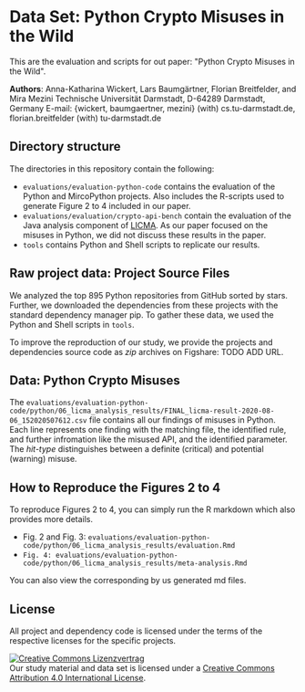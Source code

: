 # Data Set: Python Crypto Misuses in the Wild

This are the evaluation and scripts for out paper: "Python Crypto Misuses in the Wild".

**Authors**:
Anna-Katharina Wickert, Lars Baumgärtner, Florian Breitfelder, and Mira Mezini
Technische Universität Darmstadt, D-64289 Darmstadt, Germany
E-mail: {wickert, baumgaertner, mezini} (with) cs.tu-darmstadt.de, florian.breitfelder (with) tu-darmstadt.de

## Directory structure

The directories in this repository contain the following:
- `evaluations/evaluation-python-code` contains the evaluation of the Python and MircoPython projects. Also includes the R-scripts used to generate Figure 2 to 4 included in our paper. 
- `evaluations/evaluation/crypto-api-bench` contain the evaluation of the Java analysis component of [LICMA](https://github.com/stg-tud/licma). As our paper focused on the misuses in Python, we did not discuss these results in the paper. 
- `tools` contains Python and Shell scripts to replicate our results. 

## Raw project data: Project Source Files

We analyzed the top 895 Python repositories from GitHub sorted by stars.
Further, we downloaded the dependencies from these projects with the standard dependency manager pip. 
To gather these data, we used the Python and Shell scripts in `tools`.

To improve the reproduction of our study, we provide the projects and dependencies source code as *zip* archives on Figshare: TODO ADD URL. 

## Data: Python Crypto Misuses

The `evaluations/evaluation-python-code/python/06_licma_analysis_results/FINAL_licma-result-2020-08-06_152020507612.csv` file contains all our findings of misuses in Python. 
Each line represents one finding with the matching file, the identified rule, and further infromation like the misused API, and the identified parameter. 
The *hit-type* distinguishes between a definite (critical) and potential (warning) misuse.  

## How to Reproduce the Figures 2 to 4

To reproduce Figures 2 to 4, you can simply run the R markdown which also provides more details.
- Fig. 2 and Fig. 3: `evaluations/evaluation-python-code/python/06_licma_analysis_results/evaluation.Rmd`
- `Fig. 4: evaluations/evaluation-python-code/python/06_licma_analysis_results/meta-analysis.Rmd`

You can also view the corresponding by us generated md files.


## License

All project and dependency code is licensed under the terms of the respective licenses for the specific projects.

<a rel="license" href="http://creativecommons.org/licenses/by/4.0/"><img alt="Creative Commons Lizenzvertrag" style="border-width:0" src="https://i.creativecommons.org/l/by/4.0/88x31.png" /></a><br />
Our study material and data set is licensed under a [Creative Commons Attribution 4.0 International License](https://creativecommons.org/licenses/by/4.0/).

